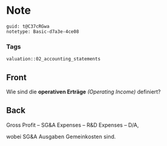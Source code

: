 # Note
```
guid: t@C37cRGwa
notetype: Basic-d7a3e-4ce08
```

### Tags
```
valuation::02_accounting_statements
```

## Front
<p>Wie sind die <b>operativen Erträge</b> <i>(Operating Income)</i>
definiert?

## Back
<p>Gross Profit – SG&A Expenses – R&D Expenses – D/A,
<p>wobei <span style="letter-spacing: 0.01071em;">SG&A Ausgaben
Gemeinkosten sind.</span>

